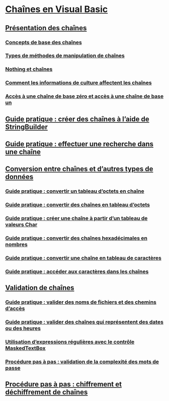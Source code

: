 # [Chaînes en Visual Basic](index.md)
## [Présentation des chaînes](introduction-to-strings.md)
### [Concepts de base des chaînes](string-basics.md)
### [Types de méthodes de manipulation de chaînes](types-of-string-manipulation-methods.md)
### [Nothing et chaînes](nothing-and-strings.md)
### [Comment les informations de culture affectent les chaînes](how-culture-affects-strings.md)
### [Accès à une chaîne de base zéro et accès à une chaîne de base un](zero-based-vs-one-based-string-access.md)
## [Guide pratique : créer des chaînes à l’aide de StringBuilder](how-to-create-strings-using-a-stringbuilder.md)
## [Guide pratique : effectuer une recherche dans une chaîne](how-to-search-within-a-string.md)
## [Conversion entre chaînes et d’autres types de données](converting-between-strings-and-other-data-types.md)
### [Guide pratique : convertir un tableau d’octets en chaîne](how-to-convert-an-array-of-bytes-into-a-string.md)
### [Guide pratique : convertir des chaînes en tableau d’octets](how-to-convert-strings-into-an-array-of-bytes.md)
### [Guide pratique : créer une chaîne à partir d’un tableau de valeurs Char](how-to-create-a-string-from-an-array-of-char-values.md)
### [Guide pratique : convertir des chaînes hexadécimales en nombres](how-to-convert-hexadecimal-strings-to-numbers.md)
### [Guide pratique : convertir une chaîne en tableau de caractères](how-to-convert-a-string-to-an-array-of-characters.md)
### [Guide pratique : accéder aux caractères dans les chaînes](how-to-access-characters-in-strings.md)
## [Validation de chaînes](validating-strings.md)
### [Guide pratique : valider des noms de fichiers et des chemins d’accès](how-to-validate-file-names-and-paths.md)
### [Guide pratique : valider des chaînes qui représentent des dates ou des heures](how-to-validate-strings-that-represent-dates-or-times.md)
### [Utilisation d’expressions régulières avec le contrôle MaskedTextBox](using-regular-expressions-with-the-maskedtextbox-control.md)
### [Procédure pas à pas : validation de la complexité des mots de passe](walkthrough-validating-that-passwords-are-complex.md)
## [Procédure pas à pas : chiffrement et déchiffrement de chaînes](walkthrough-encrypting-and-decrypting-strings.md)